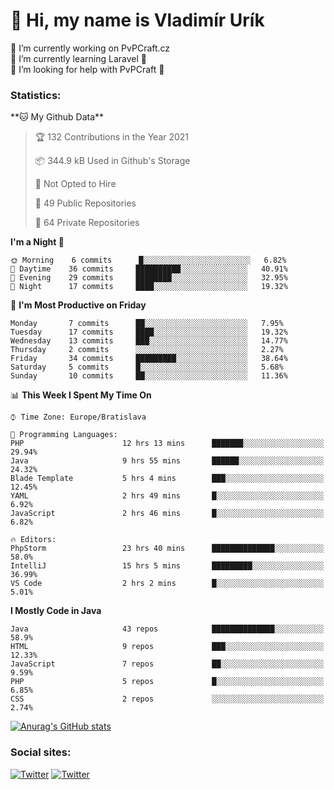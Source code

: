 <h1> 👋 Hi, my name is Vladimír Urík</h1>
<p>
 🔭 I’m currently working on PvPCraft.cz<br>
 🌱 I’m currently learning Laravel 💙<br>
 🤔 I’m looking for help with PvPCraft 💝<br>
</p>
<h3>Statistics:</h3>
<!--START_SECTION:waka-->
**🐱 My Github Data** 

> 🏆 132 Contributions in the Year 2021
 > 
> 📦 344.9 kB Used in Github's Storage 
 > 
> 🚫 Not Opted to Hire
 > 
> 📜 49 Public Repositories 
 > 
> 🔑 64 Private Repositories  
 > 
**I'm a Night 🦉** 

```text
🌞 Morning    6 commits      █░░░░░░░░░░░░░░░░░░░░░░░░   6.82% 
🌆 Daytime    36 commits     ██████████░░░░░░░░░░░░░░░   40.91% 
🌃 Evening    29 commits     ████████░░░░░░░░░░░░░░░░░   32.95% 
🌙 Night      17 commits     ████░░░░░░░░░░░░░░░░░░░░░   19.32%

```
📅 **I'm Most Productive on Friday** 

```text
Monday       7 commits      ██░░░░░░░░░░░░░░░░░░░░░░░   7.95% 
Tuesday      17 commits     ████░░░░░░░░░░░░░░░░░░░░░   19.32% 
Wednesday    13 commits     ███░░░░░░░░░░░░░░░░░░░░░░   14.77% 
Thursday     2 commits      ░░░░░░░░░░░░░░░░░░░░░░░░░   2.27% 
Friday       34 commits     █████████░░░░░░░░░░░░░░░░   38.64% 
Saturday     5 commits      █░░░░░░░░░░░░░░░░░░░░░░░░   5.68% 
Sunday       10 commits     ██░░░░░░░░░░░░░░░░░░░░░░░   11.36%

```


📊 **This Week I Spent My Time On** 

```text
⌚︎ Time Zone: Europe/Bratislava

💬 Programming Languages: 
PHP                      12 hrs 13 mins      ███████░░░░░░░░░░░░░░░░░░   29.94% 
Java                     9 hrs 55 mins       ██████░░░░░░░░░░░░░░░░░░░   24.32% 
Blade Template           5 hrs 4 mins        ███░░░░░░░░░░░░░░░░░░░░░░   12.45% 
YAML                     2 hrs 49 mins       █░░░░░░░░░░░░░░░░░░░░░░░░   6.92% 
JavaScript               2 hrs 46 mins       █░░░░░░░░░░░░░░░░░░░░░░░░   6.82%

🔥 Editors: 
PhpStorm                 23 hrs 40 mins      ██████████████░░░░░░░░░░░   58.0% 
IntelliJ                 15 hrs 5 mins       █████████░░░░░░░░░░░░░░░░   36.99% 
VS Code                  2 hrs 2 mins        █░░░░░░░░░░░░░░░░░░░░░░░░   5.01%

```

**I Mostly Code in Java** 

```text
Java                     43 repos            ██████████████░░░░░░░░░░░   58.9% 
HTML                     9 repos             ███░░░░░░░░░░░░░░░░░░░░░░   12.33% 
JavaScript               7 repos             ██░░░░░░░░░░░░░░░░░░░░░░░   9.59% 
PHP                      5 repos             █░░░░░░░░░░░░░░░░░░░░░░░░   6.85% 
CSS                      2 repos             ░░░░░░░░░░░░░░░░░░░░░░░░░   2.74%

```



<!--END_SECTION:waka-->

[![Anurag's GitHub stats](https://github-readme-stats.vercel.app/api?username=vladimir-urik)](https://github.com/anuraghazra/github-readme-stats)

<h3>Social sites:</h3>
<p><a href="https://twitter.com/GGGEDR" target="_blank"><img alt="Twitter" src="https://img.shields.io/badge/twitter-%231DA1F2.svg?&style=for-the-badge&logo=twitter&logoColor=white" /></a> <a href="https://www.reddit.com/user/GGGEDR" target="_blank"><img alt="Twitter" src="https://img.shields.io/badge/reddit-%23FE6262.svg?&style=for-the-badge&logo=reddit&logoColor=white" /></a>
</p>
